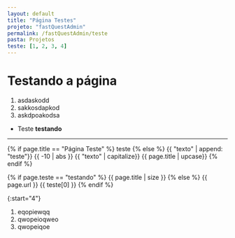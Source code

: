 ```yaml
---
layout: default
title: "Página Testes"
projeto: "fastQuestAdmin"
permalink: /fastQuestAdmin/teste
pasta: Projetos
teste: [1, 2, 3, 4]
---
```


# Testando a página
1. asdaskodd
2. sakkosdapkod
3. askdpoakodsa

- Teste
    **testando**

----

{% if page.title == "Página Teste" %}
    teste
{% else %}
    {{ "texto" | append: "teste"}}
    {{ -10 | abs }}
    {{ "texto" | capitalize}}
    {{ page.title | upcase}}
{% endif %}

{% if page.teste == "testando" %}
    {{ page.title | size }}
{% else %}
    {{ page.url }}
    {{ teste[0] }}
{% endif %}

{:start="4"}

1. eqopiewqq
2. qwopeioqweo
3. qwopeiqoe